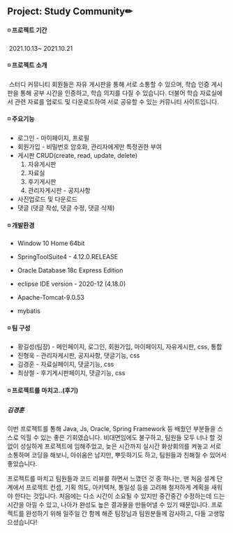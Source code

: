 ## Project: Study Community✏ 

#### ◽ 프로젝트 기간 

​	2021.10.13~ 2021.10.21

#### ◽ 프로젝트 소개 

​	스터디 커뮤니티 회원들은 자유 게시판을 통해 서로 소통할 수 있으며, 학습 인증 게시판을 통해 공부 시간을 인증하고, 학습 의지를 다질 수 있습니다. 더불어 학습 자료실에서 관련 자료를 업로드 및 다운로드하여 서로 공유할 수 있는 커뮤니티 사이트입니다. 

#### ◽ 주요기능

- 로그인 - 마이페이지, 프로필
- 회원가입 - 비밀번호 암호화, 관리자에게만 특정권한 부여
- 게시판 CRUD(create, read, update, delete)
  1. 자유게시판
  2. 자료실
  3. 후기게시판
  4. 관리자게시판 - 공지사항
- 사진업로드 및 다운로드
- 댓글 (댓글 작성, 댓글 수정, 댓글 삭제)

#### ◽ 개발환경

- Window 10 Home 64bit
- SpringToolSuite4 - 4.12.0.RELEASE
- Oracle Database 18c Express Edition
- eclipse IDE version - 2020-12 (4.18.0)

- Apache-Tomcat-9.0.53
- mybatis

#### ◽ 팀 구성

- 황길성(팀장) - 메인페이지, 로그인, 회원가입, 마이페이지, 자유게시판, css,  통합
- 진형욱 - 관리자게시판, 공지사항, 댓글기능, css
- 김경훈 - 자료실페이지, 댓글기능, css
- 최상철 - 후기게시판페이지, 댓글기능, css

#### ◽ 프로젝트를 마치고..(후기)

##### 김경훈

이번 프로젝트를 통해 Java, Js, Oracle, Spring Framework 등 배웠던 부분들을 스스로 익힐 수 있는 좋은 기회였습니다. 비대면임에도 불구하고, 팀원들 모두 너나 할 것 없이 성실하게 프로젝트에 임해주었고, 늦은 시간까지 실시간 화상회의를 켜놓고 서로 소통하며 코딩을 해보니, 아쉬움은 남지만, 뿌듯하기도 하고, 팀원들과 친해질 수 있어서 좋았습니다. 

프로젝트를 마치고 팀원들과 코드 리뷰를 하면서 느꼈던 것 중 하나는, 맨 처음 설계 단계에서 프로젝트 컨셉, 기획 의도, 아키텍쳐, 통일성 등을 고려해 철저하게 계획을 새워야 한다는 것입니다. 처음에는 다소 시간이 소요될 수 있지만 중간중간 수정하는데 드는 시간을 아낄 수 있고, 나아가 완성도 높은 결과물을 만들어낼 수 있기 때문입니다. 프로젝트를 완성하기 위해 일주일 간 함께 해준 팀장님과 팀원분들께 감사하고, 다들 고생많으셨습니다!  





























